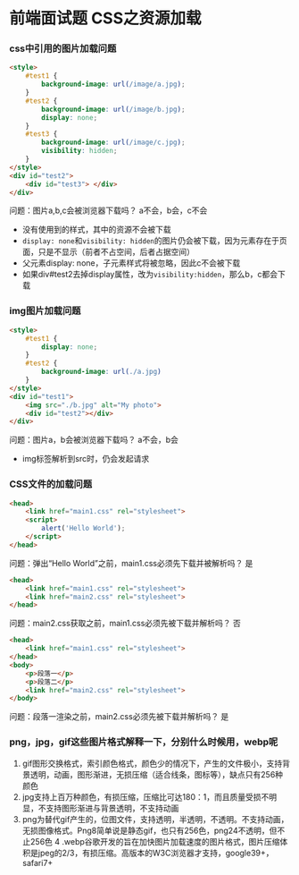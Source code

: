 # 前端面试题 CSS之资源加载

### css中引用的图片加载问题
```html
<style>
    #test1 {
        background-image: url(/image/a.jpg);
    }   
    #test2 {
        background-image: url(/image/b.jpg);
        display: none;
    } 
    #test3 {
        background-image: url(/image/c.jpg);
        visibility: hidden;
    }
</style>
<div id="test2">
    <div id="test3"> </div>
</div>
```

问题：图片a,b,c会被浏览器下载吗？  a不会，b会，c不会

* 没有使用到的样式，其中的资源不会被下载
* `display: none`和`visibility: hidden`的图片仍会被下载，因为元素存在于页面，只是不显示（前者不占空间，后者占据空间）
* 父元素display: none，子元素样式将被忽略，因此c不会被下载
* 如果div#test2去掉display属性，改为`visibility:hidden`，那么b，c都会下载

### img图片加载问题
```html
<style>
    #test1 {
        display: none;
    }
    #test2 {
        background-image: url(./a.jpg)
    }
</style>
<div id="test1">
    <img src="./b.jpg" alt="My photo">
    <div id="test2"></div>
</div>
```

问题：图片a，b会被浏览器下载吗？  a不会，b会 

* img标签解析到src时，仍会发起请求

### CSS文件的加载问题
```html
<head>
    <link href="main1.css" rel="stylesheet">
    <script>
        alert('Hello World');
    </script>
</head>
```

问题：弹出“Hello World”之前，main1.css必须先下载并被解析吗？ 是

```html
<head>
    <link href="main1.css" rel="stylesheet">
    <link href="main2.css" rel="stylesheet">
</head>
```

问题：main2.css获取之前，main1.css必须先被下载并解析吗？  否

```html
<head>
    <link href="main1.css" rel="stylesheet">
</head>
<body>
    <p>段落一</p>
    <p>段落二</p>
    <link href="main2.css" rel="stylesheet">
</body>
```

问题：段落一渲染之前，main2.css必须先被下载并解析吗？ 是

### png，jpg，gif这些图片格式解释一下，分别什么时候用，webp呢
1. gif图形交换格式，索引颜色格式，颜色少的情况下，产生的文件极小，支持背景透明，动画，图形渐进，无损压缩（适合线条，图标等），缺点只有256种颜色
2. jpg支持上百万种颜色，有损压缩，压缩比可达180：1，而且质量受损不明显，不支持图形渐进与背景透明，不支持动画
3. png为替代gif产生的，位图文件，支持透明，半透明，不透明。不支持动画，无损图像格式。Png8简单说是静态gif，也只有256色，png24不透明，但不止256色
4 .webp谷歌开发的旨在加快图片加载速度的图片格式，图片压缩体积是jpeg的2/3，有损压缩。高版本的W3C浏览器才支持，google39+，safari7+

